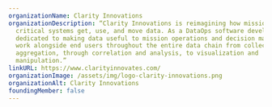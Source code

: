 ```yaml
---
organizationName: Clarity Innovations
organizationDescription: “Clarity Innovations is reimagining how mission
  critical systems get, use, and move data. As a DataOps software developer
  dedicated to making data useful to mission operations and decision makers, we
  work alongside end users throughout the entire data chain from collection and
  aggregation, through correlation and analysis, to visualization and
  manipulation.”
linkURL: https://www.clarityinnovates.com/
organizationImage: /assets/img/logo-clarity-innovations.png
organizationAlt: Clarity Innovations
foundingMember: false
---
```

